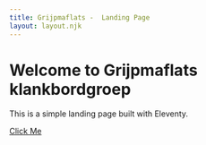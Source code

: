 ```yaml
---
title: Grijpmaflats -  Landing Page
layout: layout.njk
---
```


# Welcome to Grijpmaflats klankbordgroep

This is a simple landing page built with Eleventy.

<a href="#action" class="button">Click Me</a>

